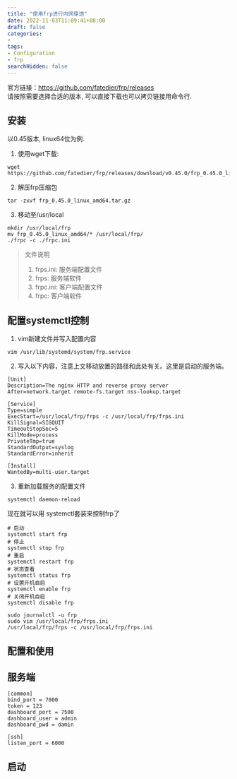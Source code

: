 ```yaml
---
title: "使用frp进行内网穿透"
date: 2022-11-03T11:09:41+08:00
draft: false
categories:
- 
tags:
- Configuration
- frp
searchHidden: false
---
```


官方链接：https://github.com/fatedier/frp/releases  
请按照需要选择合适的版本, 可以直接下载也可以拷贝链接用命令行.

## 安装

以0.45版本, linux64位为例.

1. 使用wget下载: 
```
wget https://github.com/fatedier/frp/releases/download/v0.45.0/frp_0.45.0_linux_amd64.tar.gz
```
2. 解压frp压缩包
```
tar -zxvf frp_0.45.0_linux_amd64.tar.gz
```
3. 移动至/usr/local
```
mkdir /usr/local/frp
mv frp_0.45.0_linux_amd64/* /usr/local/frp/
./frpc -c ./frpc.ini
```

> 文件说明  
> 1. frps.ini: 服务端配置文件 
> 2. frps: 服务端软件 
> 3. frpc.ini: 客户端配置文件 
> 4. frpc: 客户端软件

## 配置systemctl控制

1. vim新建文件并写入配置内容

```
vim /usr/lib/systemd/system/frp.service
```
2. 写入以下内容，注意上文移动放置的路径和此处有关。这里是启动的服务端。
```
[Unit]
Description=The nginx HTTP and reverse proxy server
After=network.target remote-fs.target nss-lookup.target

[Service]
Type=simple
ExecStart=/usr/local/frp/frps -c /usr/local/frp/frps.ini
KillSignal=SIGQUIT
TimeoutStopSec=5
KillMode=process
PrivateTmp=true
StandardOutput=syslog
StandardError=inherit

[Install]
WantedBy=multi-user.target
```
3. 重新加载服务的配置文件
```
systemctl daemon-reload
```

现在就可以用 systemctl套装来控制frp了
```
# 启动
systemctl start frp
# 停止
systemctl stop frp
# 重启
systemctl restart frp
# 状态查看
systemctl status frp
# 设置开机自启
systemctl enable frp
# 关闭开机自启
systemctl disable frp

sudo journalctl -u frp
sudo vim /usr/local/frp/frps.ini
/usr/local/frp/frps -c /usr/local/frp/frps.ini
```

## 配置和使用

## 服务端

```
[common]
bind_port = 7000
token = 123
dashboard_port = 7500
dashboard_user = admin
dashboard_pwd = damin

[ssh]
listen_port = 6000
```

## 启动

